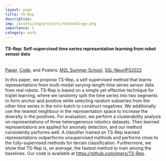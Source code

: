 ```yaml
---
layout: page
title: TS-Rep
description:
img: /assets/img/projects/methodology.png
importance: 1
category: work
---
```


#### TS-Rep: Self-supervised time series representation learning from robot sensor data

<br />
<a href="https://sslneurips22.github.io/paper_pdfs/paper_74.pdf" target="blank">Paper,</a>
<a href="https://github.com/imprs/TS-Rep" target="blank">Code,</a>
and Posters: <a href="https://zenodo.org/record/7135205/" target="blank">M2L Summer School</a>, <a href="https://tinyurl.com/SSL-NeurIPS22-Poster/" target="blank">SSL-NeurIPS2022</a>


In this paper, we propose TS-Rep, a self-supervised method that learns representations from multi-modal varying-length time series sensor data from real robots. TS-Rep is based on a simple yet effective technique for triplet learning, where we randomly split the time series into two segments to form anchor and positive while selecting random subseries from the other time series in the mini-batch to construct negatives. We additionally use the nearest neighbour in the representation space to increase the diversity in the positives. For evaluation, we perform a clusterability analysis on representations of three heterogeneous robotics datasets. Then learned representations are applied for anomaly detection, and our method consistently performs well. A classifier trained on TS-Rep learned representations outperforms unsupervised methods and performs close to the fully-supervised methods for terrain classification. Furthermore, we show that TS-Rep is, on average, the fastest method to train among the baselines. Our code is available at <a href="https://github.com/imprs/TS-Rep" target="blank">https://github.com/imprs/TS-Rep</a>.

<div class="row justify-content-md-center">
    <div class="col-lg-16">
        <img class="img-fluid rounded z-depth-1" src="{{ '/assets/img/projects/methodology.png' | relative_url }}" alt="" data-zoomable title="ts-rep"/>
    </div>
</div>
